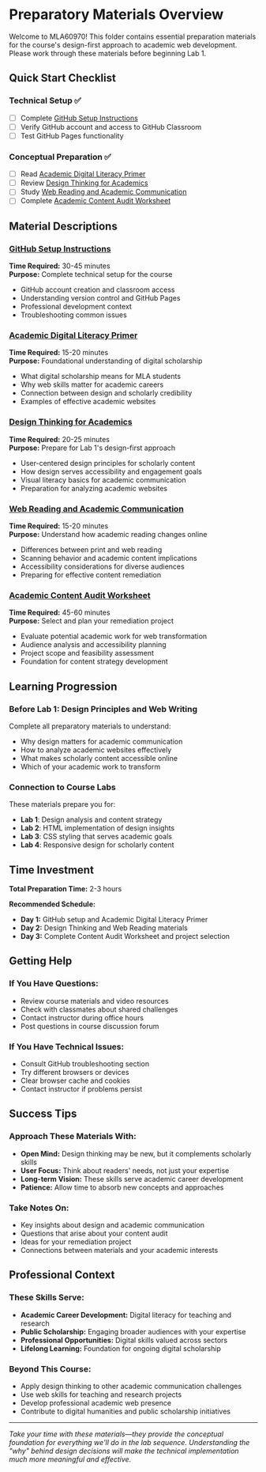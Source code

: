 # Preparatory Materials Overview

Welcome to MLA60970! This folder contains essential preparation materials for the course's design-first approach to academic web development. Please work through these materials before beginning Lab 1.

## Quick Start Checklist

### Technical Setup ✅
- [ ] Complete [GitHub Setup Instructions](github-setup-instructions.md)
- [ ] Verify GitHub account and access to GitHub Classroom
- [ ] Test GitHub Pages functionality

### Conceptual Preparation ✅
- [ ] Read [Academic Digital Literacy Primer](academic-digital-literacy.md)
- [ ] Review [Design Thinking for Academics](design-thinking-prep.md)
- [ ] Study [Web Reading and Academic Communication](web-reading-prep.md)
- [ ] Complete [Academic Content Audit Worksheet](content-audit-template.md)

## Material Descriptions

### [GitHub Setup Instructions](github-setup-instructions.md)
**Time Required:** 30-45 minutes  
**Purpose:** Complete technical setup for the course
- GitHub account creation and classroom access
- Understanding version control and GitHub Pages
- Professional development context
- Troubleshooting common issues

### [Academic Digital Literacy Primer](academic-digital-literacy.md)
**Time Required:** 15-20 minutes  
**Purpose:** Foundational understanding of digital scholarship
- What digital scholarship means for MLA students
- Why web skills matter for academic careers
- Connection between design and scholarly credibility
- Examples of effective academic websites

### [Design Thinking for Academics](design-thinking-prep.md)
**Time Required:** 20-25 minutes  
**Purpose:** Prepare for Lab 1's design-first approach
- User-centered design principles for scholarly content
- How design serves accessibility and engagement goals
- Visual literacy basics for academic communication
- Preparation for analyzing academic websites

### [Web Reading and Academic Communication](web-reading-prep.md)
**Time Required:** 15-20 minutes  
**Purpose:** Understand how academic reading changes online
- Differences between print and web reading
- Scanning behavior and academic content implications
- Accessibility considerations for diverse audiences
- Preparing for effective content remediation

### [Academic Content Audit Worksheet](content-audit-template.md)
**Time Required:** 45-60 minutes  
**Purpose:** Select and plan your remediation project
- Evaluate potential academic work for web transformation
- Audience analysis and accessibility planning
- Project scope and feasibility assessment
- Foundation for content strategy development

## Learning Progression

### Before Lab 1: Design Principles and Web Writing
Complete all preparatory materials to understand:
- Why design matters for academic communication
- How to analyze academic websites effectively
- What makes scholarly content accessible online
- Which of your academic work to transform

### Connection to Course Labs
These materials prepare you for:
- **Lab 1**: Design analysis and content strategy
- **Lab 2**: HTML implementation of design insights
- **Lab 3**: CSS styling that serves academic goals
- **Lab 4**: Responsive design for scholarly content

## Time Investment

**Total Preparation Time:** 2-3 hours

**Recommended Schedule:**
- **Day 1:** GitHub setup and Academic Digital Literacy Primer
- **Day 2:** Design Thinking and Web Reading materials
- **Day 3:** Complete Content Audit Worksheet and project selection

## Getting Help

### If You Have Questions:
- Review course materials and video resources
- Check with classmates about shared challenges
- Contact instructor during office hours
- Post questions in course discussion forum

### If You Have Technical Issues:
- Consult GitHub troubleshooting section
- Try different browsers or devices
- Clear browser cache and cookies
- Contact instructor if problems persist

## Success Tips

### Approach These Materials With:
- **Open Mind:** Design thinking may be new, but it complements scholarly skills
- **User Focus:** Think about readers' needs, not just your expertise
- **Long-term Vision:** These skills serve academic career development
- **Patience:** Allow time to absorb new concepts and approaches

### Take Notes On:
- Key insights about design and academic communication
- Questions that arise about your content audit
- Ideas for your remediation project
- Connections between materials and your academic interests

## Professional Context

### These Skills Serve:
- **Academic Career Development:** Digital literacy for teaching and research
- **Public Scholarship:** Engaging broader audiences with your expertise
- **Professional Opportunities:** Digital skills valued across sectors
- **Lifelong Learning:** Foundation for ongoing digital scholarship

### Beyond This Course:
- Apply design thinking to other academic communication challenges
- Use web skills for teaching and research projects
- Develop professional academic web presence
- Contribute to digital humanities and public scholarship initiatives

---

*Take your time with these materials—they provide the conceptual foundation for everything we'll do in the lab sequence. Understanding the "why" behind design decisions will make the technical implementation much more meaningful and effective.*
